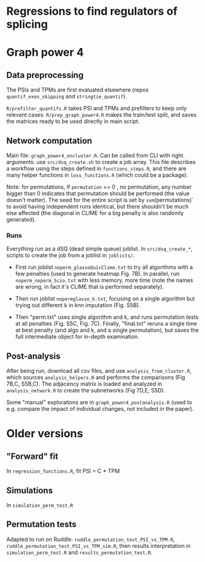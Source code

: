 # Regressions to find regulators of splicing



# Graph power 4


## Data preprocessing

The PSIs and TPMs are first evaluated elsewhere (repos `quantif_exon_skipping` and `stringtie_quantif`).

`R/prefilter_quantifs.R` takes PSI and TPMs and prefilters to keep only relevant cases. `R/prep_graph_power4.R` makes the train/test split, and saves the matrices ready to be used directly in main script.


## Network computation

Main file: `graph_power4_oncluster.R`. Can be called from CLI with right arguments: use `src/dsq_create.sh` to create a job array. This file describes a workflow using the steps defined in `functions_steps.R`, and there are many helper functions in `loss_functions.R` (which could be a package).


Note: for permutations, if `permutation` == 0 , no permutation, any number bigger than 0 indicates that permutation should be performed (the value doesn't matter). The seed for the entire script is set by `sum`(permutations)` to avoid having independent runs identical, but there shouldn't be much else affected (the diagonal in CLIME for a big penalty is also randomly generated).

### Runs

Everything run as a dSQ (dead simple queue) joblist. In `src/dsq_create_*`, scripts to create the job from a joblist in `joblists/`.

* First run joblist `noperm_glassoQuicClime.txt` to try all algorithms with a few penalties (used to generate heatmap Fig. 7B). In parallel, run `noperm_noperm_Scio.txt` with less memory, more time (note the names are wrong, in fact it's CLIME that is performed separately).

* Then run joblist `nopermglasso_k.txt`, focusing on a single algorithm but trying out different k in knn imputation (Fig. S5B).

* Then "perm.txt" uses single algorithm and k, and runs permutation tests at all penalties (Fig. S5C, Fig. 7C). Finally, "final.txt" reruns a single time at best penalty (and algo and k, and a single permutation), but saves the full intermediate object for in-depth examination.

## Post-analysis

After being run, download all csv files, and use `analysis_from_cluster.R`, which sources `analysis_helpers.R` and performs the comparisons (Fig 7B,C, S5B,C). The adjacency matrix is loaded and analyzed in `analysis_network.R` to create the subnetworks (Fig 7D,E, S5D).

Some "manual" explorations are in `graph_power4_postanalysis.R` (used to e.g. compare the impact of individual changes, not included in the paper).



# Older versions

## "Forward" fit

In `regression_functions.R`, fit PSI = C * TPM

## Simulations

In `simulation_perm_test.R`

## Permutation tests

Adapted to run on Ruddle: `ruddle_permutation_test_PSI_vs_TPM.R`, `ruddle_permutation_test_PSI_vs_TPM_sim.R`, then results interpretation in `simulation_perm_test.R` and `results_permutation_test.R`.


